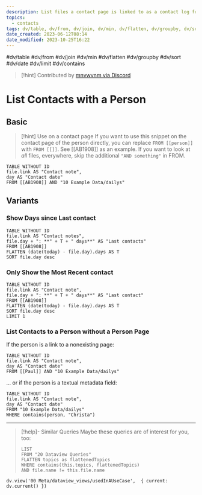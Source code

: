 ```yaml
---
description: List files a contact page is linked to as a contact log for this person
topics:
  - contacts
tags: dv/table, dv/from, dv/join, dv/min, dv/flatten, dv/groupby, dv/sort, dv/date, dv/limit, dv/contains
date_created: 2023-06-12T08:14
date_modified: 2023-10-25T16:22
---
```


#dv/table #dv/from #dv/join #dv/min #dv/flatten #dv/groupby #dv/sort #dv/date #dv/limit #dv/contains

> [!hint] Contributed by [mnvwvnm via Discord](https://discord.com/channels/686053708261228577/875721010144477204/1003820438696243260)

# List Contacts with a Person

## Basic

> [!hint] Use on a contact page
> If you want to use this snippet on the contact page of the person directly, you can replace `FROM [[person]]` with `FROM [[]]`. See [[AB1908]] as an example. If you want to look at *all* files, everywhere, skip the additional `"AND something"` in FROM.

```dataview
TABLE WITHOUT ID
file.link AS "Contact note",
day AS "Contact date"
FROM [[AB1908]] AND "10 Example Data/dailys"
```

## Variants

### Show Days since Last contact

```dataview
TABLE WITHOUT ID
file.link AS "Contact notes",
file.day + ": **" + T + " days**" AS "Last contacts"
FROM [[AB1908]]
FLATTEN (date(today) - file.day).days AS T
SORT file.day desc
```

### Only Show the Most Recent contact

```dataview
TABLE WITHOUT ID
file.link AS "Contact note",
file.day + ": **" + T + " days**" AS "Last contact"
FROM [[AB1908]]
FLATTEN (date(today) - file.day).days AS T
SORT file.day desc
LIMIT 1
```

### List Contacts to a Person without a Person Page

If the person is a link to a nonexisting page:

```dataview
TABLE WITHOUT ID
file.link AS "Contact note",
day AS "Contact date"
FROM [[Paul]] AND "10 Example Data/dailys"
```

… or if the person is a textual metadata field:

```dataview
TABLE WITHOUT ID
file.link AS "Contact note",
day AS "Contact date"
FROM "10 Example Data/dailys"
WHERE contains(person, "Christa")
```

---

<!-- === end of query page ===  -->

> [!help]- Similar Queries
> Maybe these queries are of interest for you, too:
>
> ```dataview
> LIST
> FROM "20 Dataview Queries"
> FLATTEN topics as flattenedTopics
> WHERE contains(this.topics, flattenedTopics)
> AND file.name != this.file.name
> ```

```dataviewjs
dv.view('00 Meta/dataview_views/usedInAUseCase',  { current: dv.current() })
```
